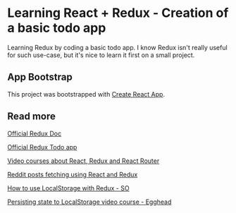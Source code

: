 
# Learning React + Redux - Creation of a basic todo app

Learning Redux by coding a basic todo app. I know Redux isn't really useful for such use-case, but it's nice to learn it first on a small project.

## App Bootstrap

This project was bootstrapped with [Create React App](https://github.com/facebookincubator/create-react-app).

## Read more

[Official Redux Doc](http://redux.js.org/)

[Official Redux Todo app](https://github.com/reactjs/redux/tree/master/examples/todos)

[Video courses about React, Redux and React Router](https://learnredux.com/)

[Reddit posts fetching using React and Redux](https://github.com/reactjs/redux/blob/master/docs/advanced/ExampleRedditAPI.md)

[How to use LocalStorage with Redux - SO](http://stackoverflow.com/a/37690899/1740412)

[Persisting state to LocalStorage video course - Egghead](https://egghead.io/lessons/javascript-redux-persisting-the-state-to-the-local-storage#/tab-transcript)

